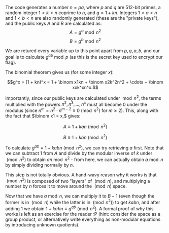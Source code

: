 The code generates a number $n = pq$, where $p$ and $q$ are $512$-bit primes, a random integer $1 < k < n$ coprime to $n$, and $g = 1 + kn$. Integers $1 < a < n$ and $1 < b < n$ are also randomly generated (these are the "private keys"), and the public keys $A$ and $B$ are calculated as:
$$A = g^a \bmod n^2$$
$$B = g^b \bmod n^2$$

We are retured every variable up to this point apart from $p,q,a,b$, and our goal is to calculate $g^{ab}\bmod p$ (as this is the secret key used to encrypt our flag).

The binomial theorem gives us (for some integer $x$):
```math
g^x = (1 + kn)^x = 1 + \binom x1kn + \binom x2k^2n^2 + \cdots + \binom xxk^xn^x.
```
Importantly, since our public keys are calculated under $\bmod n^2$, the terms multiplied with the powers $n^2, n^3, \dots, n^x$ must all become $0$ under the modulus (since $n^m = n^2 \cdot n^{m-2} \equiv 0 \pmod{n^2}$ for $m \ge 2$). This, along with the fact that $\binom x1 = x,$ gives:
```math
A \equiv 1 + kan \pmod{n^2}
```
```math
B \equiv 1 + kbn \pmod{n^2}
```

To calculate $g^{ab} \equiv 1 + kabn \pmod{n^2}$, we can try retrieving $a$ first. Note that we can subtract $1$ from $A$ and divide by the modular inverse of $k$ under $\pmod{n^2}$ to obtain $an\bmod n^2$ - from here, we can actually obtain $a\bmod n$ by simply dividing normally by $n$.

This step is not totally obvious. A hand-wavy reason why it works is that $\pmod n^2$ is composed of two "layers" of $\pmod n$, and multiplying a number by $n$ forces it to move around the $\pmod n$ space.

Now that we have $a\bmod n$, we can multiply it to $B-1$ (even though the former is in $\pmod n$ while the latter is in $\pmod {n^2}$) to get $kabn$, and after adding $1$ we obtain $1 + kabn \equiv g^{ab}\pmod{n^2}$. A formal proof of why this works is left as an exercise for the reader :P (hint: consider the space as a group product, or alternatively write everything as non-modular equations by introducing unknown quotients).